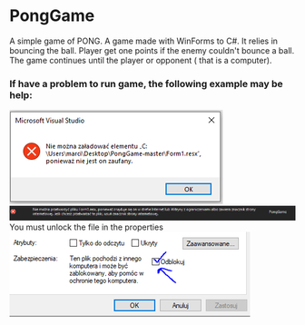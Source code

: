 # PongGame
A simple game of PONG. A game made with WinForms to C#. It relies in bouncing the ball. Player get one points if the enemy couldn't bounce a ball. The game continues until the player or opponent ( that is a computer).

### If have a problem to run game, the following example may be help:
![errorImage](https://github.com/Marcin3232/PongGame/blob/master/examples/1.PNG) ![errorImage](https://github.com/Marcin3232/PongGame/blob/master/examples/2.PNG)
You must unlock the file in the properties
![errorImage](https://github.com/Marcin3232/PongGame/blob/master/examples/3.PNG)
